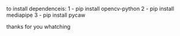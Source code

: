 to install dependenceis:
1 - pip install opencv-python
2 - pip install mediapipe
3 - pip install pycaw

thanks for you whatching
